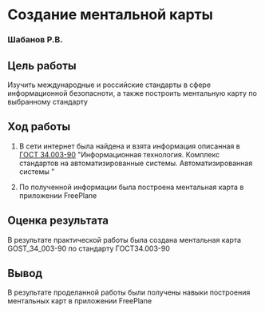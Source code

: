 # Создание ментальной карты

### Шабанов Р.В.

## Цель работы

Изучить международные и российские стандарты в сфере информационной безопасноти, а также построить ментальную карту по выбранному стандарту

## Ход работы

1. В сети интернет была найдена и взята информация описанная в [ГОСТ 34.003-90](https://docs.cntd.ru/document/1200006979) "Информационная технология. Комплекс стандартов на автоматизированные системы. Автоматизированная системы "

2. По полученной информации была построена ментальная карта в приложении FreePlane

## Оценка результата

В результате практической работы была создана ментальная карта GOST_34_003-90 по стандарту ГОСТ34.003-90

## Вывод

В результате проделанной работы были получены навыки построения ментальных карт в приложении FreePlane  